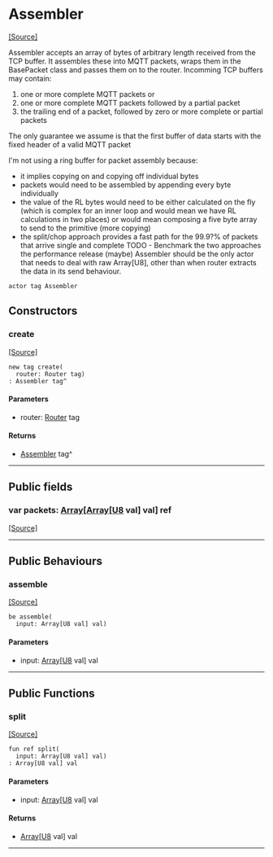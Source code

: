 # Assembler
<span class="source-link">[[Source]](src/mqtt-assembler/assembler.md#L-0-8)</span>

Assembler accepts an array of bytes of arbitrary length received from the TCP buffer. It
assembles these into MQTT packets, wraps them in the BasePacket class and passes them
on to the router.
Incomming TCP buffers may contain:
1.  one or more complete MQTT packets or 
2.  one or more complete MQTT packets followed by a partial packet
3.  the trailing end of a packet, followed by zero or more complete or partial packets

The only guarantee we assume is that the first buffer of data starts with the fixed 
header of a valid MQTT packet
 
I'm not using a ring buffer for packet assembly because:
- it implies copying on and copying off individual bytes
- packets would need to be assembled by appending every byte individually
- the value of the RL bytes would need to be either calculated on the fly (which is complex
 for an inner loop and would mean we have RL calculations in two places) or would mean
composing a five byte array to send to the primitive (more copying) 
- the split/chop approach provides a fast path for the 99.9?% of packets that arrive 
single and complete
TODO - Benchmark the two approaches  the performance release (maybe) 
Assembler should be the only actor that needs to deal with raw Array[U8], 
other than when router extracts the data in its send behaviour.


```pony
actor tag Assembler
```

## Constructors

### create
<span class="source-link">[[Source]](src/mqtt-assembler/assembler.md#L-0-38)</span>


```pony
new tag create(
  router: Router tag)
: Assembler tag^
```
#### Parameters

*   router: [Router](mqtt-Router.md) tag

#### Returns

* [Assembler](mqtt-assembler-Assembler.md) tag^

---

## Public fields

### var packets: [Array](builtin-Array.md)\[[Array](builtin-Array.md)\[[U8](builtin-U8.md) val\] val\] ref
<span class="source-link">[[Source]](src/mqtt-assembler/assembler.md#L-0-36)</span>



---

## Public Behaviours

### assemble
<span class="source-link">[[Source]](src/mqtt-assembler/assembler.md#L-0-43)</span>


```pony
be assemble(
  input: Array[U8 val] val)
```
#### Parameters

*   input: [Array](builtin-Array.md)\[[U8](builtin-U8.md) val\] val

---

## Public Functions

### split
<span class="source-link">[[Source]](src/mqtt-assembler/assembler.md#L-0-68)</span>


```pony
fun ref split(
  input: Array[U8 val] val)
: Array[U8 val] val
```
#### Parameters

*   input: [Array](builtin-Array.md)\[[U8](builtin-U8.md) val\] val

#### Returns

* [Array](builtin-Array.md)\[[U8](builtin-U8.md) val\] val

---

